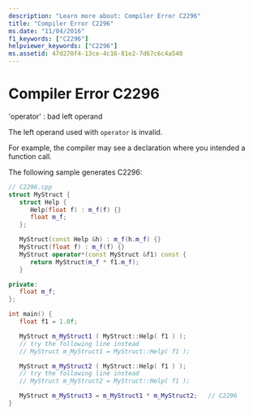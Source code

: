 ```yaml
---
description: "Learn more about: Compiler Error C2296"
title: "Compiler Error C2296"
ms.date: "11/04/2016"
f1_keywords: ["C2296"]
helpviewer_keywords: ["C2296"]
ms.assetid: 47d270f4-13ce-4c16-81e2-7d67c6c4a540
---
```

# Compiler Error C2296

'operator' : bad left operand

The left operand used with `operator` is invalid.

For example, the compiler may see a declaration where you intended a function call.

The following sample generates C2296:

```cpp
// C2296.cpp
struct MyStruct {
   struct Help {
      Help(float f) : m_f(f) {}
      float m_f;
   };

   MyStruct(const Help &h) : m_f(h.m_f) {}
   MyStruct(float f) : m_f(f) {}
   MyStruct operator*(const MyStruct &f1) const {
      return MyStruct(m_f * f1.m_f);
   }

private:
   float m_f;
};

int main() {
   float f1 = 1.0f;

   MyStruct m_MyStruct1 ( MyStruct::Help( f1 ) );
   // try the following line instead
   // MyStruct m_MyStruct1 = MyStruct::Help( f1 );

   MyStruct m_MyStruct2 ( MyStruct::Help( f1 ) );
   // try the following line instead
   // MyStruct m_MyStruct2 = MyStruct::Help( f1 );

   MyStruct m_MyStruct3 = m_MyStruct1 * m_MyStruct2;   // C2296
}
```
